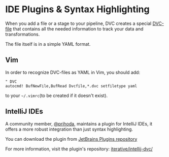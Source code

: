 # IDE Plugins & Syntax Highlighting

When you add a file or a stage to your pipeline, DVC creates a special
[DVC-file](https://dvc.org/doc/user-guide/dvc-file-format) that contains all the
needed information to track your data and transformations.

The file itself is in a simple YAML format.

## Vim

In order to recognize DVC-files as YAML in Vim, you should add:

```vim
" DVC
autocmd! BufNewFile,BufRead Dvcfile,*.dvc setfiletype yaml
```

to your `~/.vimrc`(to be created if it doesn't exist).

## IntelliJ IDEs

A community member, [@prihoda](https://github.com/prihoda), maintains a plugin
for IntelliJ IDEs, it offers a more robust integration than just syntax
highlighting.

You can download the plugin from
[JetBrains Plugins repository](https://plugins.jetbrains.com/plugin/11368-dvc-support-poc)

For more information, visit the plugin's repository:
[iterative/intellij-dvc/](https://github.com/iterative/intellij-dvc/)

